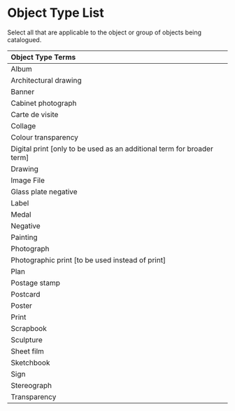 # Object Type List

Select all that are applicable to the object or group of objects being catalogued.

| Object Type Terms |
| :--- |
| Album |
| Architectural drawing |
| Banner |
| Cabinet photograph |
| Carte de visite |
| Collage |
| Colour transparency |
| Digital print \[only to be used as an additional term for broader term\] |
| Drawing |
| Image File |
| Glass plate negative |
| Label |
| Medal |
| Negative |
| Painting |
| Photograph |
| Photographic print \[to be used instead of print\] |
| Plan |
| Postage stamp |
| Postcard |
| Poster |
| Print |
| Scrapbook |
| Sculpture |
| Sheet film |
| Sketchbook |
| Sign |
| Stereograph |
| Transparency |




